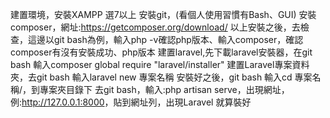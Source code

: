 建置環境，安裝XAMPP 選7以上
安裝git，(看個人使用習慣有Bash、GUI)
安裝composer，網址:https://getcomposer.org/download/ 
以上安裝之後，去檢查，這邊以git bash為例，輸入php -v確認php版本、輸入composer，確認composer有沒有安裝成功、php版本
建置laravel,先下載laravel安裝器，在git bash 輸入composer global require "laravel/installer"
建置Laravel專案資料夾，去git bash 輸入laravel new 專案名稱
安裝好之後，git bash 輸入cd 專案名稱/，到專案夾目錄下
去git bash，輸入:php artisan serve，出現網址，例:<http://127.0.0.1:8000>，貼到網址列，出現Laravel 就算裝好
